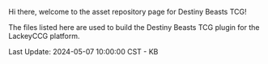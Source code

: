 Hi there, welcome to the asset repository page for Destiny Beasts TCG!

The files listed here are used to build the Destiny Beasts TCG plugin for the LackeyCCG platform. 

Last Update: 2024-05-07 10:00:00 CST - KB
